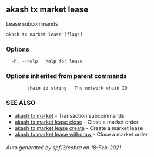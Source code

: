 ## akash tx market lease

Lease subcommands

```
akash tx market lease [flags]
```

### Options

```
  -h, --help   help for lease
```

### Options inherited from parent commands

```
      --chain-id string   The network chain ID
```

### SEE ALSO

* [akash tx market](akash_tx_market.md)	 - Transaction subcommands
* [akash tx market lease close](akash_tx_market_lease_close.md)	 - Close a market order
* [akash tx market lease create](akash_tx_market_lease_create.md)	 - Create a market lease
* [akash tx market lease withdraw](akash_tx_market_lease_withdraw.md)	 - Close a market order

###### Auto generated by spf13/cobra on 18-Feb-2021

